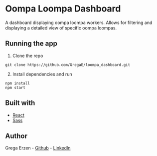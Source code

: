 # Oompa Loompa Dashboard

A dashboard displaying oompa loompa workers. Allows for filtering and displaying a detailed view of specific oompa loompas.

## Running the app

1. Clone the repo

```
git clone https://github.com/GregaE/loompa_dashboard.git
```

2. Install dependencies and run

```
npm install
npm start
```

## Built with

- [React](https://reactjs.org/)
- [Sass](https://sass-lang.com/)

## Author

Grega Erzen - [Github](https://github.com/GregaE) - [LinkedIn](https://www.linkedin.com/in/erzengrega/)